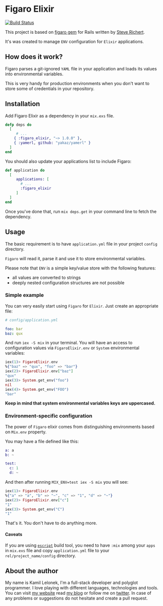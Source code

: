# Figaro Elixir

[![Build Status](https://travis-ci.org/KamilLelonek/figaro-elixir.svg)](https://travis-ci.org/KamilLelonek/figaro-elixir)

This project is based on [figaro gem](https://github.com/laserlemon/figaro) for Rails written by [Steve Richert](https://twitter.com/laserlemon).

It's was created to manage `ENV` configuration for `Elixir` applications.

## How does it work?

Figaro parses a git-ignored `YAML` file in your application and loads its values into environmental variables.

This is very handy for production environments when you don't want to store some of credentials in your repository.

## Installation

Add Figaro Elixir as a dependency in your `mix.exs` file.

```elixir
defp deps do
  [
  	 # ...
    { :figaro_elixir, "~> 1.0.0" },
    { :yamerl, github: "yakaz/yamerl" }
  ]
end
```

You should also update your applications list to include Figaro:

```elixir
def application do
  [
  	 applications: [
  	   # ...
  	   :figaro_elixir
  	 ]
  ]
end
```

Once you've done that, run `mix deps.get` in your command line to fetch the dependency.

## Usage

The basic requirement is to have `application.yml` file in your project `config` directory.

`Figaro` will read it, parse it and use it to store environmental variables.

Please note that `ENV` is a simple key/value store with the following features:

  - all values are converted to strings
  - deeply nested configuration structures are not possible

### Simple example

You can very easily start using `Figaro` for `Elixir`. Just create an appropriate file:


```yaml
# config/application.yml

foo: bar
baz: qux
```

And run `iex -S mix` in your terminal. You will have an access to configuration values via `FigaroElixir.env` or `System` environmental variables:

```elixir
iex(1)> FigaroElixir.env
%{"baz" => "qux", "foo" => "bar"}
iex(2)> FigaroElixir.env["baz"]
"qux"
iex(3)> System.get_env("foo")
nil
iex(4)> System.get_env("FOO")
"bar"
```

**Keep in mind that system environmental variables keys are uppercased.**

### Environment-specific configuration

The power of `Figaro` elixir comes from distinguishing environments based on `Mix.env` property.

You may have a file defined like this:

```elixir
a: a
b: ~

test:
  c: 1
  d: ~
```

And then after running `MIX_ENV=test iex -S mix` you will see:

```elixir
iex(1)> FigaroElixir.env
%{"a" => "a", "b" => "~", "c" => "1", "d" => "~"}
iex(2)> FigaroElixir.env["c"]
"1"
iex(3)> System.get_env("C")
"1"
```

That's it. You don't have to do anything more.

#### Caveats

If you are using [`escript`](http://elixir-lang.org/docs/master/mix/Mix.Tasks.Escript.Build.html) build tool, you need to have `:mix` among your `apps` in `mix.exs` file and copy `application.yml` file to your `rel/project_name/config` directory.

## About the author

My name is Kamil Lelonek, I'm a full-stack developer and polyglot programmer. I love playing with different languages, technologies and tools. You can visit [my website](http://kamil.lelonek.me/) read [my blog](https://medium.com/@KamilLelonek) or follow me on [twitter](https://twitter.com/KamilLelonek). In case of any problems or suggestions do not hesitate and create a pull request.
